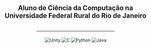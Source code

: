 <div align="center">
  <span style="font-size: 1.5em; font-weight: bold;">Aluno de Ciência da Computação na Universidade Federal Rural do Rio de Janeiro</span>
  <br><br>
  <hr style="margin: 20px 0; width: 50%;">
  <img src="https://img.shields.io/badge/Unity-100000?style=for-the-badge&logo=unity&logoColor=white" alt="Unity"/>
  <img src="https://img.shields.io/badge/C-00599C?style=for-the-badge&logo=c&logoColor=white" alt="C"/>
  <img src="https://img.shields.io/badge/Python-FFD43B?style=for-the-badge&logo=python&logoColor=blue" alt="Python"/>
  <img src="https://img.shields.io/badge/Java-000?style=for-the-badge&logo=java" alt="Java"/>
</div>

<!--

-->
